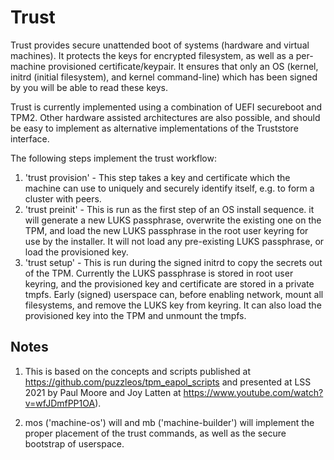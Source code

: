 # Trust

Trust provides secure unattended boot of systems (hardware and virtual
machines).  It protects the keys for encrypted filesystem, as well as
a per-machine provisioned certificate/keypair.  It ensures that only an
OS (kernel, initrd (initial filesystem), and kernel command-line) which
has been signed by you will be able to read these keys.

Trust is currently implemented using a combination of UEFI secureboot
and TPM2.  Other hardware assisted architectures are also possible,
and should be easy to implement as alternative implementations of
the Truststore interface.

The following steps implement the trust workflow:

1. 'trust provision' - This step takes a key and certificate which the
   machine can use to uniquely and securely identify itself, e.g. to
   form a cluster with peers.
2. 'trust preinit' - This is run as the first step of an OS install
   sequence.  it will generate a new LUKS passphrase, overwrite the
   existing one on the TPM, and load the new LUKS passphrase in the root
   user keyring for use by the installer.  It will not load any
   pre-existing LUKS passphrase, or load the provisioned key.
3. 'trust setup' - This is run during the signed initrd to copy the
   secrets out of the TPM.  Currently the LUKS passphrase is stored
   in root user keyring, and the provisioned key and certificate are
   stored in a private tmpfs.  Early (signed) userspace can, before
   enabling network, mount all filesystems, and remove the LUKS key from
   keyring.  It can also load the provisioned key into the TPM and
   unmount the tmpfs.

## Notes

1. This is based on the concepts and scripts published at
https://github.com/puzzleos/tpm_eapol_scripts and presented at LSS 2021
by Paul Moore and Joy Latten at
https://www.youtube.com/watch?v=wfJDmfPP1OA).

2. mos ('machine-os') will and mb ('machine-builder') will implement
the proper placement of the trust commands, as well as the secure
bootstrap of userspace.
